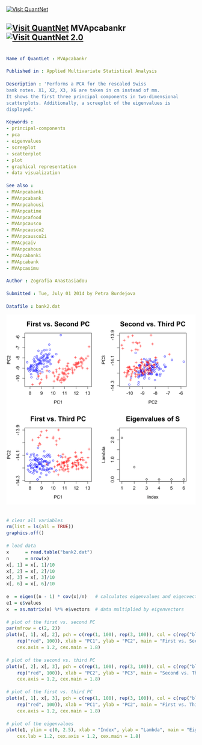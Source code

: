 
[<img src="https://github.com/QuantLet/Styleguide-and-Validation-procedure/blob/master/pictures/banner.png" alt="Visit QuantNet">](http://quantlet.de/index.php?p=info)

## [<img src="https://github.com/QuantLet/Styleguide-and-Validation-procedure/blob/master/pictures/qloqo.png" alt="Visit QuantNet">](http://quantlet.de/) **MVApcabankr** [<img src="https://github.com/QuantLet/Styleguide-and-Validation-procedure/blob/master/pictures/QN2.png" width="60" alt="Visit QuantNet 2.0">](http://quantlet.de/d3/ia)

```yaml

Name of QuantLet : MVApcabankr

Published in : Applied Multivariate Statistical Analysis

Description : 'Performs a PCA for the rescaled Swiss
bank notes. X1, X2, X3, X6 are taken in cm instead of mm.
It shows the first three principal components in two-dimensional
scatterplots. Additionally, a screeplot of the eigenvalues is
displayed.'

Keywords :
- principal-components
- pca
- eigenvalues
- screeplot
- scatterplot
- plot
- graphical representation
- data visualization

See also :
- MVAnpcabanki
- MVAnpcabank
- MVAnpcahousi
- MVAnpcatime
- MVAnpcafood
- MVAnpcausco
- MVAnpcausco2
- MVAnpcausco2i
- MVAcpcaiv
- MVAnpcahous
- MVApcabanki
- MVApcabank
- MVApcasimu

Author : Zografia Anastasiadou

Submitted : Tue, July 01 2014 by Petra Burdejova

Datafile : bank2.dat
```

![Picture1](MVApcabankr-1.png)


```r

# clear all variables
rm(list = ls(all = TRUE))
graphics.off()

# load data
x      = read.table("bank2.dat")
n      = nrow(x)
x[, 1] = x[, 1]/10
x[, 2] = x[, 2]/10
x[, 3] = x[, 3]/10
x[, 6] = x[, 6]/10

e  = eigen((n - 1) * cov(x)/n)   # calculates eigenvalues and eigenvectors and sorts them by size
e1 = e$values
x  = as.matrix(x) %*% e$vectors  # data multiplied by eigenvectors

# plot of the first vs. second PC
par(mfrow = c(2, 2))
plot(x[, 1], x[, 2], pch = c(rep(1, 100), rep(3, 100)), col = c(rep("blue", 100), 
    rep("red", 100)), xlab = "PC1", ylab = "PC2", main = "First vs. Second PC", cex.lab = 1.2, 
    cex.axis = 1.2, cex.main = 1.8)

# plot of the second vs. third PC
plot(x[, 2], x[, 3], pch = c(rep(1, 100), rep(3, 100)), col = c(rep("blue", 100), 
    rep("red", 100)), xlab = "PC2", ylab = "PC3", main = "Second vs. Third PC", cex.lab = 1.2, 
    cex.axis = 1.2, cex.main = 1.8)

# plot of the first vs. third PC
plot(x[, 1], x[, 3], pch = c(rep(1, 100), rep(3, 100)), col = c(rep("blue", 100), 
    rep("red", 100)), xlab = "PC1", ylab = "PC2", main = "First vs. Third PC", cex.lab = 1.2, 
    cex.axis = 1.2, cex.main = 1.8)

# plot of the eigenvalues
plot(e1, ylim = c(0, 2.5), xlab = "Index", ylab = "Lambda", main = "Eigenvalues of S", 
    cex.lab = 1.2, cex.axis = 1.2, cex.main = 1.8) 

```
